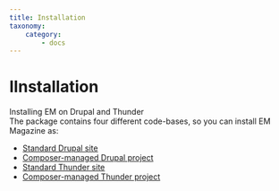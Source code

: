 ```yaml
---
title: Installation
taxonomy:
    category:
        - docs
---
```


# IInstallation 

Installing EM on Drupal and Thunder<br>
The package contains four different code-bases, so you can install EM Magazine as:

- [Standard Drupal site](/installation/quick-installation)
- [Composer-managed Drupal project](/installation/install-em-as-composer-managed-drupal-project)
- [Standard Thunder site](/installation/installing-em-on-thunder)
- [Composer-managed Thunder project](/installation/install-em-as-composer-managed-thunder-project)